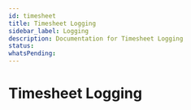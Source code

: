 ```yaml
---
id: timesheet
title: Timesheet Logging
sidebar_label: Logging
description: Documentation for Timesheet Logging
status: 
whatsPending: 
---
```


# Timesheet Logging

